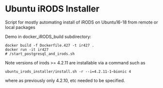 # Ubuntu iRODS Installer

Script for mostly automating install of iRODS on Ubuntu16-18 from remote or local packages

Demo in docker_iRODS_build subdirectory:

```
docker build -f Dockerfile.427 -t ir427 .
docker run -it ir427
# /start_postgresql_and_irods.sh
```

Note versions of irods >= 4.2.11 are installable via a command such as

```
ubuntu_irods_installer/install.sh -r --i=4.2.11-1~bionic 4
```

where as previously only 4.2.10, etc needed to be specified.
